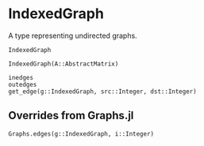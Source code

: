 # IndexedGraph

A type representing undirected graphs.

```@docs
IndexedGraph
```

```@docs
IndexedGraph(A::AbstractMatrix)
```

```@docs
inedges
outedges
get_edge(g::IndexedGraph, src::Integer, dst::Integer)
```

## Overrides from Graphs.jl

```@docs
Graphs.edges(g::IndexedGraph, i::Integer)
```
